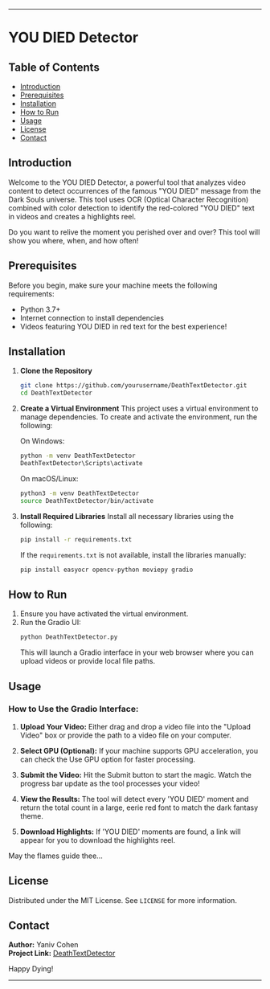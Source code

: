 
---
# YOU DIED Detector
## Table of Contents
- [Introduction](#introduction)
- [Prerequisites](#prerequisites)
- [Installation](#installation)
- [How to Run](#how-to-run)
- [Usage](#usage)
- [License](#license)
- [Contact](#contact)

## Introduction
Welcome to the YOU DIED Detector, a powerful tool that analyzes video content to detect occurrences of the famous "YOU DIED" message from the Dark Souls universe. This tool uses OCR (Optical Character Recognition) combined with color detection to identify the red-colored "YOU DIED" text in videos and creates a highlights reel.

Do you want to relive the moment you perished over and over? This tool will show you where, when, and how often!

## Prerequisites
Before you begin, make sure your machine meets the following requirements:
- Python 3.7+
- Internet connection to install dependencies
- Videos featuring YOU DIED in red text for the best experience!

## Installation

1. **Clone the Repository**
    ```bash
    git clone https://github.com/yourusername/DeathTextDetector.git
    cd DeathTextDetector
    ```

2. **Create a Virtual Environment**
    This project uses a virtual environment to manage dependencies. To create and activate the environment, run the following:

    On Windows:
    ```bash
    python -m venv DeathTextDetector
    DeathTextDetector\Scripts\activate
    ```

    On macOS/Linux:
    ```bash
    python3 -m venv DeathTextDetector
    source DeathTextDetector/bin/activate
    ```

3. **Install Required Libraries**
    Install all necessary libraries using the following:
    ```bash
    pip install -r requirements.txt
    ```
    If the `requirements.txt` is not available, install the libraries manually:
    ```bash
    pip install easyocr opencv-python moviepy gradio
    ```

## How to Run
1. Ensure you have activated the virtual environment.
2. Run the Gradio UI:
    ```bash
    python DeathTextDetector.py
    ```
    This will launch a Gradio interface in your web browser where you can upload videos or provide local file paths.

## Usage
### How to Use the Gradio Interface:
1. **Upload Your Video:**
    Either drag and drop a video file into the "Upload Video" box or provide the path to a video file on your computer.

2. **Select GPU (Optional):**
    If your machine supports GPU acceleration, you can check the Use GPU option for faster processing.

3. **Submit the Video:**
    Hit the Submit button to start the magic. Watch the progress bar update as the tool processes your video!

4. **View the Results:**
    The tool will detect every 'YOU DIED' moment and return the total count in a large, eerie red font to match the dark fantasy theme.

5. **Download Highlights:**
    If 'YOU DIED' moments are found, a link will appear for you to download the highlights reel.


May the flames guide thee...

## License
Distributed under the MIT License. See `LICENSE` for more information.

## Contact
**Author:** Yaniv Cohen  
**Project Link:** [DeathTextDetector](https://github.com/yourusername/DeathTextDetector)

Happy Dying!

---

